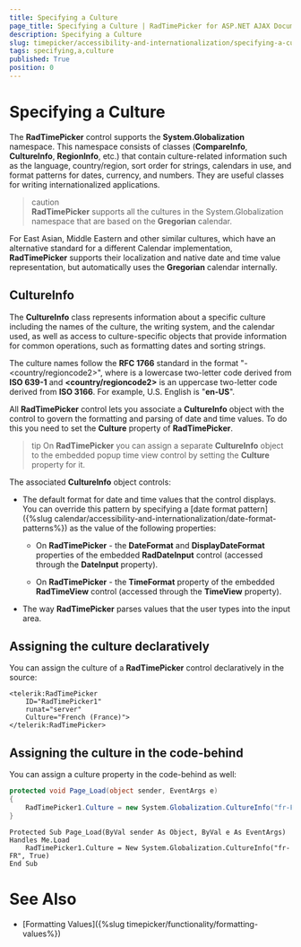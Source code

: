 ```yaml
---
title: Specifying a Culture
page_title: Specifying a Culture | RadTimePicker for ASP.NET AJAX Documentation
description: Specifying a Culture
slug: timepicker/accessibility-and-internationalization/specifying-a-culture
tags: specifying,a,culture
published: True
position: 0
---
```


# Specifying a Culture


The **RadTimePicker** control supports the **System.Globalization** namespace. This namespace consists of classes (**CompareInfo**, **CultureInfo**, **RegionInfo**, etc.) that contain culture-related information such as the language, country/region, sort order for strings, calendars in use, and format patterns for dates, currency, and numbers. They are useful classes for writing internationalized applications.

>caution  
**RadTimePicker** supports all the cultures in the System.Globalization namespace that are based on the **Gregorian** calendar.
>

For East Asian, Middle Eastern and other similar cultures, which have an alternative standard for a different Calendar implementation, **RadTimePicker** supports their localization and native date and time value representation, but automatically uses the **Gregorian** calendar internally.

## CultureInfo

The **CultureInfo** class represents information about a specific culture including the names of the culture, the writing system, and the calendar used, as well as access to culture-specific objects that provide information for common operations, such as formatting dates and sorting strings.

The culture names follow the **RFC 1766** standard in the format "<languagecode2>-<country/regioncode2>", where **<languagecode2>** is a lowercase two-letter code derived from **ISO 639-1** and **<country/regioncode2>** is an uppercase two-letter code derived from **ISO 3166**. For example, U.S. English is "**en-US**".

All **RadTimePicker** control lets you associate a **CultureInfo** object with the control to govern the formatting and parsing of date and time values. To do this you need to set the **Culture** property of **RadTimePicker**.


>tip
On **RadTimePicker** you can assign a separate **CultureInfo** object to the embedded popup time view control by setting the **Culture** property for it.
>


The associated **CultureInfo** object controls:

* The default format for date and time values that the control displays. You can override this pattern by specifying a [date format pattern]({%slug calendar/accessibility-and-internationalization/date-format-patterns%}) as the value of the following properties:

	* On **RadTimePicker** - the **DateFormat** and **DisplayDateFormat** properties of the embedded **RadDateInput** control (accessed through the **DateInput** property).

	* On **RadTimePicker** - the **TimeFormat** property of the embedded **RadTimeView** control (accessed through the **TimeView** property).

* The way **RadTimePicker** parses values that the user types into the input area.



## Assigning the culture declaratively

You can assign the culture of a **RadTimePicker** control declaratively in the source:

````ASPNET
<telerik:RadTimePicker
    ID="RadTimePicker1"
    runat="server"
    Culture="French (France)">
</telerik:RadTimePicker>
````


## Assigning the culture in the code-behind

You can assign a culture property in the code-behind as well:


````C#
protected void Page_Load(object sender, EventArgs e)
{
    RadTimePicker1.Culture = new System.Globalization.CultureInfo("fr-FR", true);
}
````
````VB.NET
Protected Sub Page_Load(ByVal sender As Object, ByVal e As EventArgs) Handles Me.Load
    RadTimePicker1.Culture = New System.Globalization.CultureInfo("fr-FR", True)
End Sub
````


# See Also

 * [Formatting Values]({%slug timepicker/functionality/formatting-values%})
 
 
